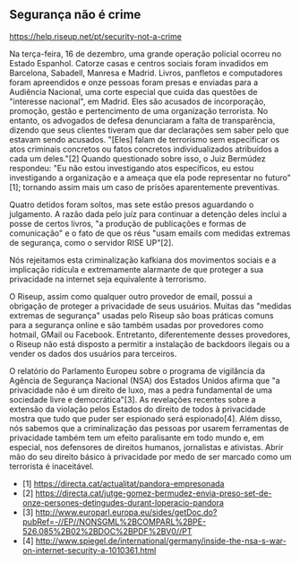 ## Segurança não é crime

https://help.riseup.net/pt/security-not-a-crime

Na terça-feira, 16 de dezembro, uma grande operação policial ocorreu no Estado Espanhol. Catorze casas e centros sociais foram invadidos em Barcelona, Sabadell, Manresa e Madrid. Livros, panfletos e computadores foram apreendidos e onze pessoas foram presas e enviadas para a Audiência Nacional, uma corte especial que cuida das questões de "interesse nacional", em Madrid. Eles são acusados de incorporação, promoção, gestão e pertencimento de uma organização terrorista. No entanto, os advogados de defesa denunciaram a falta de transparência, dizendo que seus clientes tiveram que dar declarações sem saber pelo que estavam sendo acusados. "[Eles] falam de terrorismo sem especificar os atos criminais concretos ou fatos concretos individualizados atribuídos a cada um deles."\[2\] Quando questionado sobre isso, o Juiz Bermúdez respondeu: "Eu não estou investigando atos específicos, eu estou investigando a organização e a ameaça que ela pode representar no futuro"\[1\]; tornando assim mais um caso de prisões aparentemente preventivas.

Quatro detidos foram soltos, mas sete estão presos aguardando o julgamento. A razão dada pelo juíz para continuar a detenção deles inclui a posse de certos livros, "a produção de publicações e formas de comunicação" e o fato de que os réus "usam emails com medidas extremas de segurança, como o servidor RISE UP"\[2\].

Nós rejeitamos esta criminalização kafkiana dos movimentos sociais e a implicação ridícula e extremamente alarmante de que proteger a sua privacidade na internet seja equivalente à terrorismo.

O Riseup, assim como qualquer outro provedor de email, possui a obrigação de proteger a privacidade de seus usuários. Muitas das "medidas extremas de segurança" usadas pelo Riseup são boas práticas comuns para a segurança online e são também usadas por provedores como hotmail, GMail ou Facebook. Entretanto, diferentemente desses provedores, o Riseup não está disposto a permitir a instalação de backdoors ilegais ou a vender os dados dos usuários para terceiros.

O relatório do Parlamento Europeu sobre o programa de vigilância da Agência de Segurança Nacional (NSA) dos Estados Unidos afirma que "a privacidade não é um direito de luxo, mas a pedra fundamental de uma sociedade livre e democrática"\[3\]. As revelações recentes sobre a extensão da violação pelos Estados do direito de todos à privacidade mostra que tudo que puder ser espionado será espionado\[4\]. Além disso, nós sabemos que a criminalização das pessoas por usarem ferramentas de privacidade também tem um efeito paralisante em todo mundo e, em especial, nos defensores de direitos humanos, jornalistas e ativistas. Abrir mão do seu direito básico à privacidade por medo de ser marcado como um terrorista é inaceitável.

* \[1\] https://directa.cat/actualitat/pandora-empresonada
* \[2\] https://directa.cat/jutge-gomez-bermudez-envia-preso-set-de-onze-persones-detingudes-durant-loperacio-pandora
* \[3\] http://www.europarl.europa.eu/sides/getDoc.do?pubRef=-//EP//NONSGML%2BCOMPARL%2BPE-526.085%2B02%2BDOC%2BPDF%2BV0//PT
* \[4\] http://www.spiegel.de/international/germany/inside-the-nsa-s-war-on-internet-security-a-1010361.html
